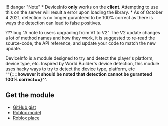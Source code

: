 !!! danger "Note"
    * DeviceInfo **only** works on the **client**. Attempting to use this on the server will result a error upon loading the library.
    * As of October 4 2021, detection is no longer guranteed to be 100% correct as there is ways the detection can lead to false positives.

??? bug "A note to users upgrading from V1 to V2"
    The V2 update changes a lot of method names and how they work, it is suggested to re-read the source-code, the API reference, and update your code to match the new update.

DeviceInfo is a module designed to try and detect the player's platform, device type, etc. Inspired by World Builder's device detection, this module uses hacky ways to try to detect the device type, platform, etc ^^**{==however it should be noted that detection cannot be guranteed 100% correct==}**^^.

## Get the module
- [GitHub gist](https://gist.github.com/RealEthanPlayzDev/60258fb3a9282089aab838952a64895c)
- [Roblox model](https://www.roblox.com/library/5343169924)
- [Roblox place](https://www.roblox.com/games/5343186856)